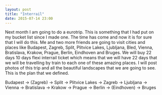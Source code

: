 ```yaml
---
layout: post
title: "Interrail"
date: 2015-07-14 23:00
---
```


Next month I am going to do a eurotrip. This is something that I had put on my bucket list since I made one. The time has come and now it is for sure that I will do this. Me and two more friends are going to visit cities and places like Budapest, Zagreb, Split, Plitvice Lakes, Ljubljana, Bled, Vienna, Bratislava, Krakow, Prague, Berlin, Eindhoven and Bruges. We will buy 22 days 10 days flexi interrail ticket which means that we will have 22 days that we will be travelling by train to each one of these amazing places. I will post photos of this trip and all the beautiful landscapes that we are going to see. This is the plan that we defined.

Budapest -> (Zagreb) -> Split -> Plitvice Lakes -> Zagreb →  Ljubljana → Vienna → Bratislava → Krakow → Prague → Berlin → (Eindhoven) → Bruges